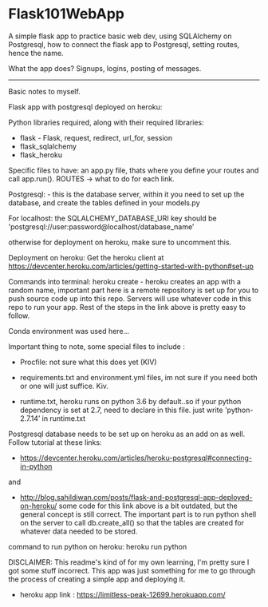 # Flask101WebApp

A simple flask app to practice basic web dev, using SQLAlchemy on Postgresql, how to connect the flask app to Postgresql, 
setting routes, hence the name. 

What the app does?
Signups, logins, posting of messages. 




----------------------------------------------------------------------------------------------------------------------------

Basic notes to myself.

Flask app with postgresql deployed on heroku:

Python libraries required, along with their required libraries:
- flask - Flask, request, redirect, url_for, session
- flask_sqlalchemy
- flask_heroku

Specific files to have:
an app.py file, thats where you define your routes and call app.run(). ROUTES -> what to do for each link. 

Postgresql: - this is the database server, within it you need to set up the database, and create the tables defined in your models.py

For localhost:
the SQLALCHEMY_DATABASE_URI key should be 
'postgresql://user:password@localhost/database_name’ 

otherwise for deployment on heroku, make sure to uncomment this.

Deployment on heroku:
Get the heroku client at https://devcenter.heroku.com/articles/getting-started-with-python#set-up

Commands into terminal:
heroku create - heroku creates an app with a random name, important part here is a remote repository is set up for you to push source code up into this repo. Servers will use whatever code in this repo to run your app. 
Rest of the steps in the link above is pretty easy to follow.

Conda environment was used here...

Important thing to note, some special files to include : 
- Procfile: not sure what this does yet (KIV)

- requirements.txt and environment.yml files, im not sure if you need both or one will just suffice. Kiv.

- runtime.txt, heroku runs on python 3.6 by default..so if your python dependency is set at 2.7, need to declare in this file. just write 'python-2.7.14’ in runtime.txt



Postgresql database needs to be set up on heroku as an add on as well. Follow tutorial at these links:

- https://devcenter.heroku.com/articles/heroku-postgresql#connecting-in-python

and 

- http://blog.sahildiwan.com/posts/flask-and-postgresql-app-deployed-on-heroku/ 
some code for this link above is a bit outdated, but the general concept is still correct. The important part is to run python shell on the server to call db.create_all() so that the tables are created for whatever data needed to be stored. 

command to run python on heroku: heroku run python 



DISCLAIMER: This readme's kind of for my own learning, I'm pretty sure I got some stuff incorrect. This app was just something for me to go through the process of creating a simple app and deploying it. 

 - heroku app link : https://limitless-peak-12699.herokuapp.com/
